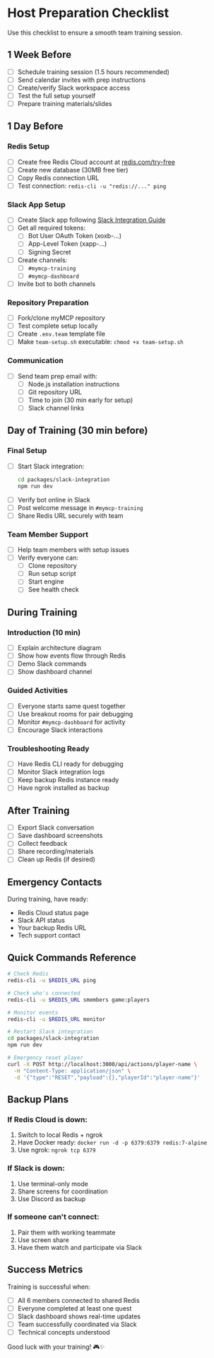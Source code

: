 # Host Preparation Checklist

Use this checklist to ensure a smooth team training session.

## 1 Week Before

- [ ] Schedule training session (1.5 hours recommended)
- [ ] Send calendar invites with prep instructions
- [ ] Create/verify Slack workspace access
- [ ] Test the full setup yourself
- [ ] Prepare training materials/slides

## 1 Day Before

### Redis Setup
- [ ] Create free Redis Cloud account at [redis.com/try-free](https://redis.com/try-free)
- [ ] Create new database (30MB free tier)
- [ ] Copy Redis connection URL
- [ ] Test connection: `redis-cli -u "redis://..." ping`

### Slack App Setup
- [ ] Create Slack app following [Slack Integration Guide](../integrations/slack/README.md)
- [ ] Get all required tokens:
  - [ ] Bot User OAuth Token (xoxb-...)
  - [ ] App-Level Token (xapp-...)
  - [ ] Signing Secret
- [ ] Create channels:
  - [ ] `#mymcp-training`
  - [ ] `#mymcp-dashboard`
- [ ] Invite bot to both channels

### Repository Preparation
- [ ] Fork/clone myMCP repository
- [ ] Test complete setup locally
- [ ] Create `.env.team` template file
- [ ] Make `team-setup.sh` executable: `chmod +x team-setup.sh`

### Communication
- [ ] Send team prep email with:
  - [ ] Node.js installation instructions
  - [ ] Git repository URL
  - [ ] Time to join (30 min early for setup)
  - [ ] Slack channel links

## Day of Training (30 min before)

### Final Setup
- [ ] Start Slack integration:
  ```bash
  cd packages/slack-integration
  npm run dev
  ```
- [ ] Verify bot online in Slack
- [ ] Post welcome message in `#mymcp-training`
- [ ] Share Redis URL securely with team

### Team Member Support
- [ ] Help team members with setup issues
- [ ] Verify everyone can:
  - [ ] Clone repository
  - [ ] Run setup script
  - [ ] Start engine
  - [ ] See health check

## During Training

### Introduction (10 min)
- [ ] Explain architecture diagram
- [ ] Show how events flow through Redis
- [ ] Demo Slack commands
- [ ] Show dashboard channel

### Guided Activities
- [ ] Everyone starts same quest together
- [ ] Use breakout rooms for pair debugging
- [ ] Monitor `#mymcp-dashboard` for activity
- [ ] Encourage Slack interactions

### Troubleshooting Ready
- [ ] Have Redis CLI ready for debugging
- [ ] Monitor Slack integration logs
- [ ] Keep backup Redis instance ready
- [ ] Have ngrok installed as backup

## After Training

- [ ] Export Slack conversation
- [ ] Save dashboard screenshots
- [ ] Collect feedback
- [ ] Share recording/materials
- [ ] Clean up Redis (if desired)

## Emergency Contacts

During training, have ready:
- Redis Cloud status page
- Slack API status
- Your backup Redis URL
- Tech support contact

## Quick Commands Reference

```bash
# Check Redis
redis-cli -u $REDIS_URL ping

# Check who's connected
redis-cli -u $REDIS_URL smembers game:players

# Monitor events
redis-cli -u $REDIS_URL monitor

# Restart Slack integration
cd packages/slack-integration
npm run dev

# Emergency reset player
curl -X POST http://localhost:3000/api/actions/player-name \
  -H "Content-Type: application/json" \
  -d '{"type":"RESET","payload":{},"playerId":"player-name"}'
```

## Backup Plans

### If Redis Cloud is down:
1. Switch to local Redis + ngrok
2. Have Docker ready: `docker run -d -p 6379:6379 redis:7-alpine`
3. Use ngrok: `ngrok tcp 6379`

### If Slack is down:
1. Use terminal-only mode
2. Share screens for coordination
3. Use Discord as backup

### If someone can't connect:
1. Pair them with working teammate
2. Use screen share
3. Have them watch and participate via Slack

## Success Metrics

Training is successful when:
- [ ] All 6 members connected to shared Redis
- [ ] Everyone completed at least one quest
- [ ] Slack dashboard shows real-time updates
- [ ] Team successfully coordinated via Slack
- [ ] Technical concepts understood

Good luck with your training! 🎮✨ 